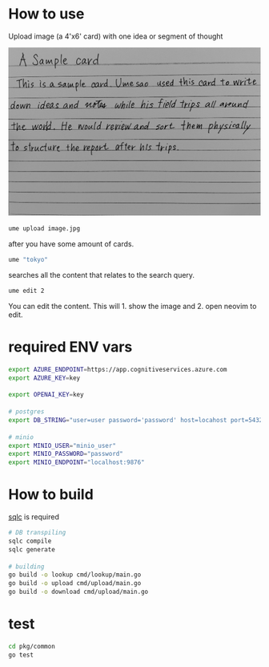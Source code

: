 # How to use

Upload image (a 4'x6' card) with one idea or segment of thought

![](./sample.jpg)

```bash
ume upload image.jpg
```

after you have some amount of cards.

```bash
ume "tokyo"
```

searches all the content that relates to the search query.


```bash
ume edit 2
```

You can edit the content. This will 1. show the image and 2. open neovim to edit.


# required ENV vars

```bash
export AZURE_ENDPOINT=https://app.cognitiveservices.azure.com
export AZURE_KEY=key

export OPENAI_KEY=key

# postgres
export DB_STRING="user=user password='password' host=locahost port=5432 dbname=umesao sslmode=disable"

# minio
export MINIO_USER="minio_user"
export MINIO_PASSWORD="password"
export MINIO_ENDPOINT="localhost:9876"
```

# How to build

[sqlc](https://docs.sqlc.dev/en/latest/index.html) is required 

```bash
# DB transpiling
sqlc compile
sqlc generate

# building
go build -o lookup cmd/lookup/main.go
go build -o upload cmd/upload/main.go
go build -o download cmd/upload/main.go
```
# test

```bash
cd pkg/common
go test
```
